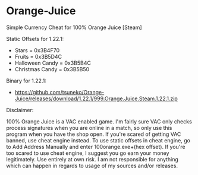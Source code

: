 # Orange-Juice
Simple Currency Cheat for 100% Orange Juice [Steam]

Static Offsets for 1.22.1:

- Stars = 0x3B4F70
- Fruits = 0x3B5D4C
- Halloween Candy = 0x3B5B4C
- Christmas Candy = 0x3B5B50

Binary for 1.22.1:
- https://github.com/tsuneko/Orange-Juice/releases/download/1.22.1/999.Orange.Juice.Steam.1.22.1.zip

Disclaimer:

100% Orange Juice is a VAC enabled game. I'm fairly sure VAC only checks process signatures when you are online in a match, so only use this program when you have the shop open. If you're scared of getting VAC banned, use cheat engine instead. To use static offsets in cheat engine, go to Add Address Manually and enter 100orange.exe+(hex offset). If you're too scared to use cheat engine, I suggest you go earn your money legitimately.  Use entirely at own risk. I am not responsible for anything which can happen in regards to usage of my sources and/or releases.
